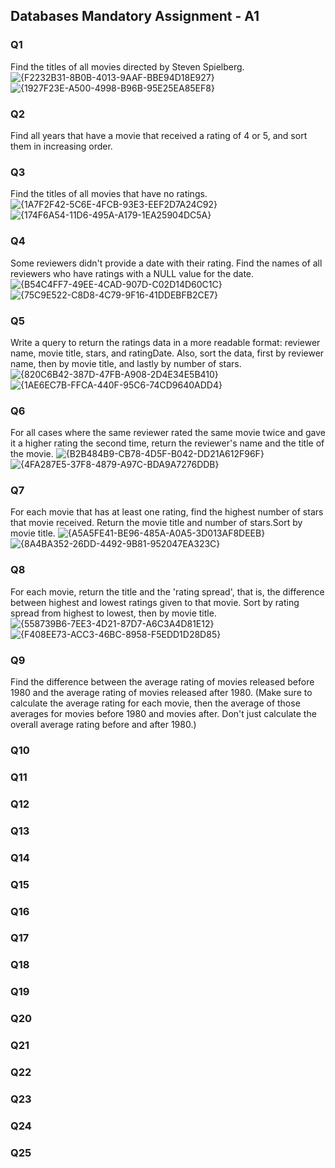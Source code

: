 ## Databases Mandatory Assignment - A1

### Q1
Find the titles of all movies directed by Steven Spielberg.
![{F2232B31-8B0B-4013-9AAF-BBE94D18E927}](https://github.com/user-attachments/assets/1f8f18f9-97a4-4f41-8536-2c6f7d81b680)
![{1927F23E-A500-4998-B96B-95E25EA85EF8}](https://github.com/user-attachments/assets/b5b27411-c338-4167-a53b-3856886233e1)

### Q2
Find all years that have a movie that received a rating of 4 or 5, and sort them in increasing order.


### Q3
Find the titles of all movies that have no ratings.
![{1A7F2F42-5C6E-4FCB-93E3-EEF2D7A24C92}](https://github.com/user-attachments/assets/2cc370b6-4414-49bd-af01-f263732c317c)
![{174F6A54-11D6-495A-A179-1EA25904DC5A}](https://github.com/user-attachments/assets/0c69585f-6f9c-483e-b729-3b92f18c412a)

### Q4
Some reviewers didn't provide a date with their rating. Find the names of all reviewers who have ratings with a NULL value for the date.
![{B54C4FF7-49EE-4CAD-907D-C02D14D60C1C}](https://github.com/user-attachments/assets/970cdbb7-4e10-4ebb-8d18-fd22cb4bdeba)
![{75C9E522-C8D8-4C79-9F16-41DDEBFB2CE7}](https://github.com/user-attachments/assets/a86e9400-5505-47c5-afaf-f35099fd8518)

### Q5
Write a query to return the ratings data in a more readable format: reviewer name, movie title, stars, and ratingDate. Also, sort the data, first by reviewer name, then by movie title, and lastly by number of stars.
![{820C6B42-387D-47FB-A908-2D4E34E5B410}](https://github.com/user-attachments/assets/f3b499e5-7632-43c1-9f40-b087850c21cc)
![{1AE6EC7B-FFCA-440F-95C6-74CD9640ADD4}](https://github.com/user-attachments/assets/c86a0928-9617-48df-bbde-0094ef61013a)

### Q6
For all cases where the same reviewer rated the same movie twice and gave it a higher rating the second time, return the reviewer's name and the title of the movie.
![{B2B484B9-CB78-4D5F-B042-DD21A612F96F}](https://github.com/user-attachments/assets/79f564f2-154b-4b12-aa36-0cadc830b2c3)
![{4FA287E5-37F8-4879-A97C-BDA9A7276DDB}](https://github.com/user-attachments/assets/24dc7db7-2a98-4255-bc9e-513d5363affd)

### Q7
For each movie that has at least one rating, find the highest number of stars that movie received. Return the movie title and number of stars.Sort by movie title.
![{A5A5FE41-BE96-485A-A0A5-3D013AF8DEEB}](https://github.com/user-attachments/assets/be863be5-e0c6-406d-a803-6b5ba1362f92)
![{8A4BA352-26DD-4492-9B81-952047EA323C}](https://github.com/user-attachments/assets/e4d13062-bd14-4d0d-bc48-30dc07a60ddb)

### Q8
For each movie, return the title and the 'rating spread', that is, the difference between highest and lowest ratings given to that movie. Sort by rating spread from highest to lowest, then by movie title.
![{558739B6-7EE3-4D21-87D7-A6C3A4D81E12}](https://github.com/user-attachments/assets/8ba1ae82-4bb0-47aa-9b71-db56d4e4ad18)
![{F408EE73-ACC3-46BC-8958-F5EDD1D28D85}](https://github.com/user-attachments/assets/9f3c94eb-98f9-40ce-8992-ba0d8bc7a82b)

### Q9
Find the difference between the average rating of movies released before 1980 and the average rating of movies released after 1980. (Make sure to calculate the average rating for each movie, then the average of those averages for movies before 1980 and movies after. Don't just calculate the overall average rating before and after 1980.)



### Q10
### Q11
### Q12
### Q13
### Q14
### Q15
### Q16
### Q17
### Q18
### Q19
### Q20
### Q21
### Q22
### Q23
### Q24
### Q25
